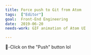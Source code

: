 ```yaml
---
title: Force push to Git from Atom
tags:  ["Editor"]
goal:  Front-End Engineering
date:  2019-06-20
needs-work: GIF animation of Atom UI

---
```

-Click on the "Push" button lol
